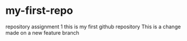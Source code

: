 # my-first-repo
repository assignment 1
this is my first github repository
This is a change made on a new feature branch
